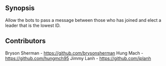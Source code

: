 ## Synopsis

Allow the bots to pass a message between those who has joined and elect a leader that is the lowest ID.

## Contributors
Bryson Sherman - https://github.com/brysonsherman
Hung Mach - https://github.com/hungmch95
Jimmy Lanh - https://github.com/jplanh
